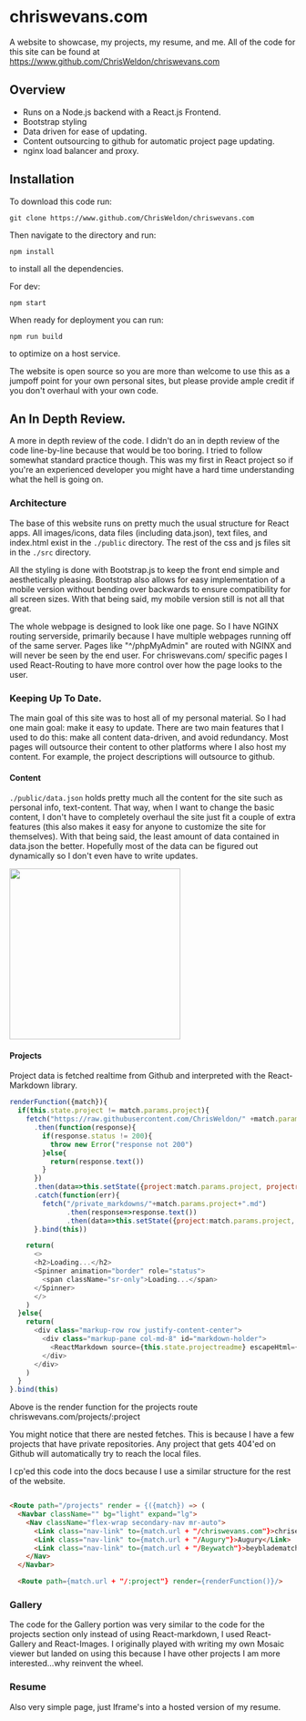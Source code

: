 # chriswevans.com
A website to showcase, my projects, my resume, and me. All of the code for this site can be found at https://www.github.com/ChrisWeldon/chriswevans.com

## Overview
 - Runs on a Node.js backend with a React.js Frontend.
 - Bootstrap styling
 - Data driven for ease of updating.
 - Content outsourcing to github for automatic project page updating.
 - nginx load balancer and proxy.

## Installation

To download this code run:
```
git clone https://www.github.com/ChrisWeldon/chriswevans.com
```
Then navigate to the directory and run:
```
npm install
```
to install all the dependencies.

For dev:
```
npm start
```

When ready for deployment you can run:
```
npm run build
```
to optimize on a host service.

The website is open source so you are more than welcome to use this as a jumpoff point for your own personal sites, but please provide ample credit if you don't overhaul with your own code.

## An In Depth Review.
A more in depth review of the code.
I didn't do an in depth review of the code line-by-line because that would be too boring. I tried to follow somewhat standard practice though. This was my first in React project so if you're an experienced developer you might have a hard time understanding what the hell is going on.

### Architecture
The base of this website runs on pretty much the usual structure for React apps. All images/icons, data files (including data.json), text files, and index.html exist in the `./public` directory. The rest of the css and js files sit in the `./src` directory.

All the styling is done with Bootstrap.js to keep the front end simple and aesthetically pleasing. Bootstrap also allows for easy implementation of a mobile version without bending over backwards to ensure compatibility for all screen sizes. With that being said, my mobile version still is not all that great.

The whole webpage is designed to look like one page. So I have NGINX routing serverside, primarily because I have multiple webpages running off of the same server. Pages like "^/phpMyAdmin" are routed with NGINX and will never be seen by the end user. For chriswevans.com/ specific pages I used React-Routing to have more control over how the page looks to the user.

### Keeping Up To Date.
The main goal of this site was to host all of my personal material. So I had one main goal: make it easy to update. There are two main features that I used to do this: make all content data-driven, and avoid redundancy. Most pages will outsource their content to other platforms where I also host my content. For example, the project descriptions will outsource to github.

#### Content
`./public/data.json` holds pretty much all the content for the site such as personal info, text-content. That way, when I want to change the basic content, I don't have to completely overhaul the site just fit a couple of extra features (this also makes it easy for anyone to customize the site for themselves). With that being said, the least amount of data contained in data.json the better. Hopefully most of the data can be figured out dynamically so I don't even have to write updates.

<img src="http://chriswevans.com/pics/datajson.png" width="300">

#### Projects
Project data is fetched realtime from Github and interpreted with the React-Markdown library.

```js
renderFunction({match}){
  if(this.state.project != match.params.project){
    fetch("https://raw.githubusercontent.com/ChrisWeldon/" +match.params.project+"/master/README.md")
      .then(function(response){
        if(response.status != 200){
          throw new Error("response not 200")
        }else{
          return(response.text())
        }
      })
      .then(data=>this.setState({project:match.params.project, projectreadme:data}))
      .catch(function(err){
        fetch("/private_markdowns/"+match.params.project+".md")
              .then(response=>response.text())
              .then(data=>this.setState({project:match.params.project, projectreadme:data}))
      }.bind(this))

    return(
      <>
      <h2>Loading...</h2>
      <Spinner animation="border" role="status">
        <span className="sr-only">Loading...</span>
      </Spinner>
      </>
    )
  }else{
    return(
      <div class="markup-row row justify-content-center">
        <div class="markup-pane col-md-8" id="markdown-holder">
          <ReactMarkdown source={this.state.projectreadme} escapeHtml={false} />
        </div>
      </div>
    )
  }
}.bind(this)
```

Above is the render function for the projects route chriswevans.com/projects/:project

You might notice that there are nested fetches. This is because I have a few projects that have private repositories. Any project that gets 404'ed on Github will automatically try to reach the local files.

I cp'ed this code into the docs because I use a similar structure for the rest of the website.

```html

<Route path="/projects" render = {({match}) => (
  <Navbar className="" bg="light" expand="lg">
    <Nav className="flex-wrap secondary-nav mr-auto">
      <Link class="nav-link" to={match.url + "/chriswevans.com"}>chrisevans.com</Link>
      <Link class="nav-link" to={match.url + "/Augury"}>Augury</Link>
      <Link class="nav-link" to={match.url + "/Beywatch"}>beybladematch.com</Link>
    </Nav>
  </Navbar>

  <Route path={match.url + "/:project"} render={renderFunction()}/>

```

### Gallery

The code for the Gallery portion was very similar to the code for the projects section only instead of using React-markdown, I used React-Gallery and React-Images. I originally played with writing my own Mosaic viewer but landed on using this because I have other projects I am more interested...why reinvent the wheel.

### Resume

Also very simple page, just Iframe's into a hosted version of my resume.
